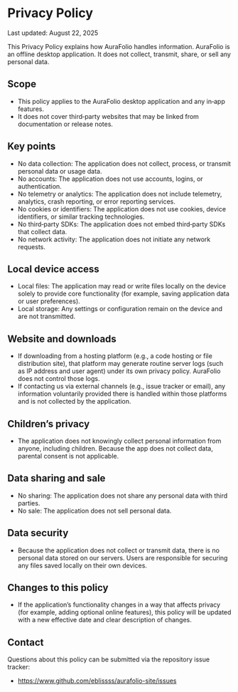 # Privacy Policy

Last updated: August 22, 2025

This Privacy Policy explains how AuraFolio handles information. AuraFolio is an offline desktop application. It does not collect, transmit, share, or sell any personal data.

## Scope

- This policy applies to the AuraFolio desktop application and any in‑app features.
- It does not cover third‑party websites that may be linked from documentation or release notes.

## Key points

- No data collection: The application does not collect, process, or transmit personal data or usage data.
- No accounts: The application does not use accounts, logins, or authentication.
- No telemetry or analytics: The application does not include telemetry, analytics, crash reporting, or error reporting services.
- No cookies or identifiers: The application does not use cookies, device identifiers, or similar tracking technologies.
- No third‑party SDKs: The application does not embed third‑party SDKs that collect data.
- No network activity: The application does not initiate any network requests.

## Local device access

- Local files: The application may read or write files locally on the device solely to provide core functionality (for example, saving application data or user preferences).
- Local storage: Any settings or configuration remain on the device and are not transmitted.

## Website and downloads

- If downloading from a hosting platform (e.g., a code hosting or file distribution site), that platform may generate routine server logs (such as IP address and user agent) under its own privacy policy. AuraFolio does not control those logs.
- If contacting us via external channels (e.g., issue tracker or email), any information voluntarily provided there is handled within those platforms and is not collected by the application.

## Children’s privacy

- The application does not knowingly collect personal information from anyone, including children. Because the app does not collect data, parental consent is not applicable.

## Data sharing and sale

- No sharing: The application does not share any personal data with third parties.
- No sale: The application does not sell personal data.

## Data security

- Because the application does not collect or transmit data, there is no personal data stored on our servers. Users are responsible for securing any files saved locally on their own devices.

## Changes to this policy

- If the application’s functionality changes in a way that affects privacy (for example, adding optional online features), this policy will be updated with a new effective date and clear description of changes.

## Contact

Questions about this policy can be submitted via the repository issue tracker:

- https://www.github.com/eblissss/aurafolio-site/issues